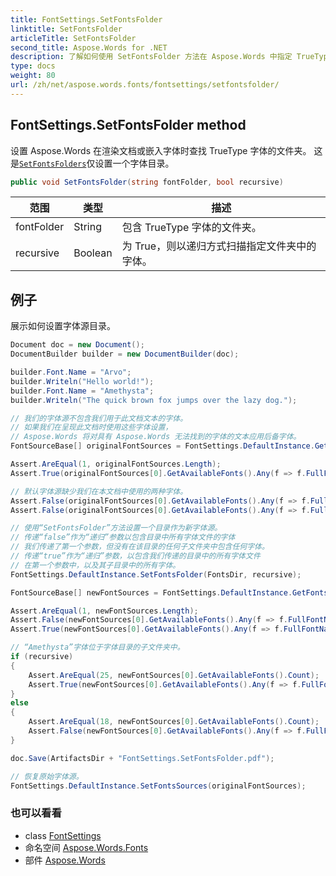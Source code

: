 ```yaml
---
title: FontSettings.SetFontsFolder
linktitle: SetFontsFolder
articleTitle: SetFontsFolder
second_title: Aspose.Words for .NET
description: 了解如何使用 SetFontsFolder 方法在 Aspose.Words 中指定 TrueType 字体目录，增强文档渲染和字体嵌入。
type: docs
weight: 80
url: /zh/net/aspose.words.fonts/fontsettings/setfontsfolder/
---
```

## FontSettings.SetFontsFolder method

设置 Aspose.Words 在渲染文档或嵌入字体时查找 TrueType 字体的文件夹。 这是[`SetFontsFolders`](../setfontsfolders/)仅设置一个字体目录。

```csharp
public void SetFontsFolder(string fontFolder, bool recursive)
```

| 范围 | 类型 | 描述 |
| --- | --- | --- |
| fontFolder | String | 包含 TrueType 字体的文件夹。 |
| recursive | Boolean | 为 True，则以递归方式扫描指定文件夹中的字体。 |

## 例子

展示如何设置字体源目录。

```csharp
Document doc = new Document();
DocumentBuilder builder = new DocumentBuilder(doc);

builder.Font.Name = "Arvo";
builder.Writeln("Hello world!");
builder.Font.Name = "Amethysta";
builder.Writeln("The quick brown fox jumps over the lazy dog.");

// 我们的字体源不包含我们用于此文档文本的字体。
// 如果我们在呈现此文档时使用这些字体设置，
// Aspose.Words 将对具有 Aspose.Words 无法找到的字体的文本应用后备字体。
FontSourceBase[] originalFontSources = FontSettings.DefaultInstance.GetFontsSources();

Assert.AreEqual(1, originalFontSources.Length);
Assert.True(originalFontSources[0].GetAvailableFonts().Any(f => f.FullFontName == "Arial"));

// 默认字体源缺少我们在本文档中使用的两种字体。
Assert.False(originalFontSources[0].GetAvailableFonts().Any(f => f.FullFontName == "Arvo"));
Assert.False(originalFontSources[0].GetAvailableFonts().Any(f => f.FullFontName == "Amethysta"));

// 使用“SetFontsFolder”方法设置一个目录作为新字体源。
// 传递“false”作为“递归”参数以包含目录中所有字体文件的字体
// 我们传递了第一个参数，但没有在该目录的任何子文件夹中包含任何字体。
// 传递“true”作为“递归”参数，以包含我们传递的目录中的所有字体文件
// 在第一个参数中，以及其子目录中的所有字体。
FontSettings.DefaultInstance.SetFontsFolder(FontsDir, recursive);

FontSourceBase[] newFontSources = FontSettings.DefaultInstance.GetFontsSources();

Assert.AreEqual(1, newFontSources.Length);
Assert.False(newFontSources[0].GetAvailableFonts().Any(f => f.FullFontName == "Arial"));
Assert.True(newFontSources[0].GetAvailableFonts().Any(f => f.FullFontName == "Arvo"));

// “Amethysta”字体位于字体目录的子文件夹中。
if (recursive)
{
    Assert.AreEqual(25, newFontSources[0].GetAvailableFonts().Count);
    Assert.True(newFontSources[0].GetAvailableFonts().Any(f => f.FullFontName == "Amethysta"));
}
else
{
    Assert.AreEqual(18, newFontSources[0].GetAvailableFonts().Count);
    Assert.False(newFontSources[0].GetAvailableFonts().Any(f => f.FullFontName == "Amethysta"));
}

doc.Save(ArtifactsDir + "FontSettings.SetFontsFolder.pdf");

// 恢复原始字体源。
FontSettings.DefaultInstance.SetFontsSources(originalFontSources);
```

### 也可以看看

* class [FontSettings](../)
* 命名空间 [Aspose.Words.Fonts](../../../aspose.words.fonts/)
* 部件 [Aspose.Words](../../../)

